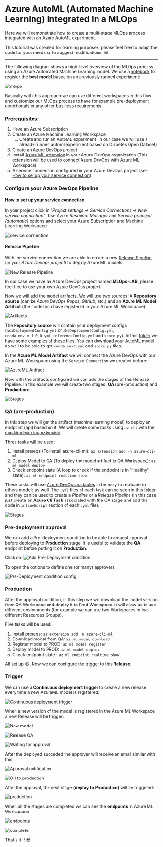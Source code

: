 # Azure AutoML (Automated Machine Learning) integrated in a MLOps
Here we will demonstrate how to create a multi-stage MLOps process integrated with an Azure AutoML experiment.

This tutorial was created for learning purposes, please feel free to adapt the code for your needs or to suggest modifications. 😃

---

The following diagram shows a high-level overview of the MLOps process using an Azure Automated Machine Learning model. We use a [notebook](/notebooks/automl-register-model.ipynb) to register the **best model** based on an previously runned experiment:

![mlops](images/mlops-flow.PNG?raw=true)

Basically with this approach we can use different workspaces in this flow and customize our MLOps process to have for example pre-deployment conditionals or any other business requirements.

### Prerequisites:

1. Have an Azure Subscription
2. Create an Azure Machine Learning Workspace
   1. Create and run an AutoML experiment (in our case we will use a already runned automl experiment based on Diabetes Open Dataset)
3. Create an Azure DevOps project
4. Install [Azure ML extension](https://marketplace.visualstudio.com/items?itemName=ms-air-aiagility.vss-services-azureml&targetId=09d19ee8-b94a-4f99-a763-11cc0fe1a111&utm_source=vstsproduct&utm_medium=ExtHubManageList) in your Azure DevOps organization (This extension will be used to connect Azure DevOps with Azure ML Workspace)
5. A service connection configured in your Azure DevOps project (see [How to set up your service connection](#how-to-set-up-your-service-connection))

### Configure your Azure DevOps Pipeline

#### How to set up your service connection

In your project click in *"Project settings -> Service Connections -> New service connection"*. Use *Azure Resource Manager* and *Service principal (automatic)* options and select your Azure Subscription and Machine Learning Workspace

![service connection](images/service-connection.PNG?raw=true)

#### Release Pipeline

With the service connection we are able to create a new [Release Pipeline](https://docs.microsoft.com/en-us/azure/devops/pipelines/release/?view=azure-devops) (in your *Azure Devops project*) to deploy Azure ML models:

![New Release Pipeline](images/new-release-pipeline.PNG?raw=true)

In our case we have an Azure DevOps project named **MLOps-LAB**, please feel free to use your own Azure DevOps project.

Now we will add the model artifacts. We will use two sources: A **Repository source** (can be *Azure DevOps Repos, Github*, etc.) and an **Azure ML Model Artifact** (the model you have registered in your Azure ML Workspace):

![Artifacts](images/artifacts.PNG?raw=true)

The **Repository source** will contain your deployment configs (`aciDeploymentConfig.yml` or `aksDeploymentConfig.yml`, `conda_env_v_1_0_0.yml`, `inferenceConfig.yml` and `score.py`). In this [folder](https://github.com/lfbraz/azure-mlops/tree/master/azureml/config) we have some examples of these files. You can download your AutoML model as well to be able to get `conda_env*.yml` and `score.py` files.

In the **Azure ML Model Artifact** we will connect the Azure DevOps with our Azure ML Workspace using the `Service Connection` we created before:

![AzureML Artifact](images/add-azureml-artifact.jpg?raw=true)

Now with the artifacts configured we can add the stages of this Release Pipeline. In this example we will create two stages: **QA** (pre-production) and **Production**:

![Stages](images/stages.PNG?raw=true)

### QA (pre-production)

In this step we will get the artifact (machine learning model) to deploy an endpoint (api) based on it. We will create some *tasks* using `az-cli` with the [machine learning extension](https://docs.microsoft.com/en-us/azure/machine-learning/reference-azure-machine-learning-cli#:~:text=The%20Azure%20Machine%20Learning%20CLI%20is%20an%20extension,allows%20you%20to%20automate%20your%20machine%20learning%20activities.).

Three tasks will be used:

1. Install prereqs (To install azure-cli-ml): `az extension add -n azure-cli-ml`
2. Deploy Model to QA (To deploy the model artifact to QA Workspace): `az ml model deploy`
3. Check endpoint state (A loop to check if the endpoint is in "Healthy" state): `az ml endpoint realtime show`

These tasks will use [Azure DevOps variables](https://go.microsoft.com/fwlink/?linkid=865972) to be easy to replicate to others models as well. The `.yml` files of each task can be seen in this [folder](release-tasks/qa/) and they can be used to create a *Pipeline* or a *Release Pipeline* (in this case just create an **Azure Cli Task** associated with the QA stage and add the code in `inlineScript` section of each `.yml` file).

![Stages](images/tasks-qa-stage.PNG?raw=true)


### Pre-deployment approval

We can add a Pre-deployment condition to be able to request approval before deploying to **Production** stage. It is useful to validate the **QA** endpoint before putting it on **Production**.

Click on:
![Add Pre-Deployment condition](images/add-pre-deployment-condition.PNG?raw=true)

To open the options to define one (or many) approvers:

![Pre-Deployment condition config](images/pre-deployment-condition-config.PNG?raw=true)

### Production

After the approval condition, in this step we will download the model version from QA Workspace and deploy it to Prod Workspace. It will allow us to use different environments (for example we can use two Workspaces in two different Resources Groups).

Five tasks will be used:

1. Install prereqs: `az extension add -n azure-cli-ml`
2. Download model from QA: `az ml model download`
3. Register model to PROD: `az ml model register`
4. Deploy model to PROD: `az ml model deploy`
5. Check endpoint state : `az ml endpoint realtime show`

All set up 😃. Now we can configure the trigger to this **Release**.

### Trigger

We can use a **Continuous deployment trigger** to create a new release every time a new AzureML model is registered:

![Continuous deployment trigger](images/continuous-deployment.PNG?raw=true)

When a new version of the model is registered in the Azure ML Workspace a new Release will be trigger:

![New model](images/new-registered-model.PNG?raw=true)

![Release QA](images/release-qa.PNG?raw=true)

![Waiting for approval](images/waiting-for-approval.PNG?raw=true)

After the deployed succeded the approver will receive an email similar with this:

![Approval notification](images/approver-notification.PNG?raw=true)

![OK to production](images/approval-OK.PNG?raw=true)

After the approval, the next stage **(deploy to Production)** will be triggered:

![production](images/release-prod.PNG?raw=true)

When all the stages are completed we can see the **endpoints** in Azure ML Workspace:

![endpoints](images/ml-endpoints.PNG?raw=true)  
  
  
![complete](images/final-release.PNG?raw=true)

That's it !! 😎